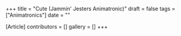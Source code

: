 +++
title = "Cute (Jammin' Jesters Animatronic)"
draft = false
tags = ["Animatronics"]
date = ""

[Article]
contributors = []
gallery = []
+++